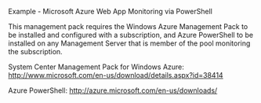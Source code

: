 Example - Microsoft Azure Web App Monitoring via PowerShell

This management pack requires the Windows Azure Management Pack to be installed and configured with a subscription, and Azure PowerShell to be installed on any Management Server that is member of the pool monitoring the subscription.

System Center Management Pack for Windows Azure:
http://www.microsoft.com/en-us/download/details.aspx?id=38414

Azure PowerShell:
http://azure.microsoft.com/en-us/downloads/
